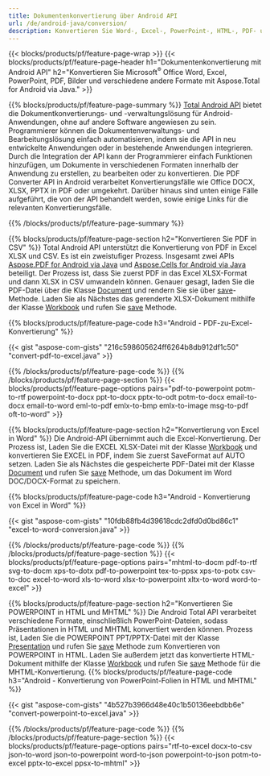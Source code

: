 ```yaml
---
title: Dokumentenkonvertierung über Android API 
url: /de/android-java/conversion/
description: Konvertieren Sie Word-, Excel-, PowerPoint-, HTML-, PDF- und Bildformate mit der Android-Konvertierungs-API. Android konvertiert Office docx, xlsx, pptx in PDF. 
---
```


{{< blocks/products/pf/feature-page-wrap >}}
{{< blocks/products/pf/feature-page-header h1="Dokumentenkonvertierung mit Android API" h2="Konvertieren Sie Microsoft<sup>&reg;</sup> Office Word, Excel, PowerPoint, PDF, Bilder und verschiedene andere Formate mit Aspose.Total for Android via Java." >}}

{{% blocks/products/pf/feature-page-summary %}}
[Total Android API](https://products.aspose.com/total/android-java/) bietet die Dokumentkonvertierungs- und -verwaltungslösung für Android-Anwendungen, ohne auf andere Software angewiesen zu sein. Programmierer können die Dokumentenverwaltungs- und Bearbeitungslösung einfach automatisieren, indem sie die API in neu entwickelte Anwendungen oder in bestehende Anwendungen integrieren. Durch die Integration der API kann der Programmierer einfach Funktionen hinzufügen, um Dokumente in verschiedenen Formaten innerhalb der Anwendung zu erstellen, zu bearbeiten oder zu konvertieren. Die PDF Converter API in Android verarbeitet Konvertierungsfälle wie Office DOCX, XLSX, PPTX in PDF oder umgekehrt. Darüber hinaus sind unten einige Fälle aufgeführt, die von der API behandelt werden, sowie einige Links für die relevanten Konvertierungsfälle. 

{{% /blocks/products/pf/feature-page-summary  %}}

{{% blocks/products/pf/feature-page-section  h2="Konvertieren Sie PDF in CSV" %}}
Total Android API unterstützt die Konvertierung von PDF in Excel XLSX und CSV. Es ist ein zweistufiger Prozess. Insgesamt zwei APIs [Aspose.PDF for Android via Java](https://products.aspose.com/pdf/android-java/) und [Aspose.Cells for Android via Java](https://products.aspose.com/cells/android-java/) beteiligt. Der Prozess ist, dass Sie zuerst PDF in das Excel XLSX-Format und dann XLSX in CSV umwandeln können. Genauer gesagt, laden Sie die PDF-Datei über die Klasse [Document](https://reference.aspose.com/pdf/java/com.aspose.pdf/Document) und rendern Sie sie über [save](https://reference.aspose.com/pdf/java/com.aspose.pdf/Document#save-java.lang.String-com.aspose.pdf.SaveOptions-)-Methode. Laden Sie als Nächstes das gerenderte XLSX-Dokument mithilfe der Klasse [Workbook](https://reference.aspose.com/cells/java/com.aspose.cells/Workbook) und rufen Sie [save](https://reference.aspose.com/cells/java/com.aspose.cells/workbook#save(java.lang.String,%20com.aspose.cells.SaveOptions)) Methode.

{{% blocks/products/pf/feature-page-code h3="Android - PDF-zu-Excel-Konvertierung" %}}

{{< gist "aspose-com-gists" "216c598605624ff6264b8db912df1c50" "convert-pdf-to-excel.java" >}}

{{% /blocks/products/pf/feature-page-code  %}}
{{% /blocks/products/pf/feature-page-section %}}
{{< blocks/products/pf/feature-page-options pairs="pdf-to-powerpoint potm-to-rtf powerpoint-to-docx ppt-to-docx pptx-to-odt potm-to-docx email-to-docx email-to-word eml-to-pdf emlx-to-bmp emlx-to-image msg-to-pdf oft-to-word" >}}


{{% blocks/products/pf/feature-page-section  h2="Konvertierung von Excel in Word" %}}
Die Android-API übernimmt auch die Excel-Konvertierung. Der Prozess ist, Laden Sie die EXCEL XLSX-Datei mit der Klasse [Workbook](https://reference.aspose.com/cells/java/com.aspose.cells/Workbook) und konvertieren Sie EXCEL in PDF, indem Sie zuerst SaveFormat auf AUTO setzen. Laden Sie als Nächstes die gespeicherte PDF-Datei mit der Klasse [Document](https://reference.aspose.com/pdf/java/com.aspose.pdf/Document) und rufen Sie [save](https://reference.aspose.com/pdf/java/com.aspose.pdf/Document#save-java.lang.String-com.aspose.pdf.SaveOptions-) Methode, um das Dokument im Word DOC/DOCX-Format zu speichern.

{{% blocks/products/pf/feature-page-code h3="Android - Konvertierung von Excel in Word" %}}

{{< gist "aspose-com-gists" "10fdb88fb4d39618cdc2dfd0d0bd86c1" "excel-to-word-conversion.java" >}}

{{% /blocks/products/pf/feature-page-code  %}}
{{% /blocks/products/pf/feature-page-section %}}
{{< blocks/products/pf/feature-page-options pairs="mhtml-to-docm pdf-to-rtf svg-to-docm xps-to-dotx pdf-to-powerpoint tex-to-ppsx xps-to-potx csv-to-doc excel-to-word xls-to-word xlsx-to-powerpoint xltx-to-word word-to-excel" >}}

{{% blocks/products/pf/feature-page-section  h2="Konvertieren Sie POWERPOINT in HTML und MHTML" %}}
Die Android Total API verarbeitet verschiedene Formate, einschließlich PowerPoint-Dateien, sodass Präsentationen in HTML und MHTML konvertiert werden können. Prozess ist, Laden Sie die POWERPOINT PPT/PPTX-Datei mit der Klasse [Presentation](https://reference.aspose.com/slides/java/com.aspose.slides/Presentation) und rufen Sie [save](https://reference.aspose.com/slides/java/com.aspose.slides/Presentation#save-java.lang.String-int-com.aspose.slides.ISaveOptions-) Methode zum Konvertieren von POWERPOINT in HTML. Laden Sie außerdem jetzt das konvertierte HTML-Dokument mithilfe der Klasse [Workbook](https://reference.aspose.com/cells/java/com.aspose.cells/Workbook) und rufen Sie [save](https://reference.aspose.com/cells/java/com.aspose.cells/) Methode für die MHTML-Konvertierung. 
{{% blocks/products/pf/feature-page-code h3="Android - Konvertierung von PowerPoint-Folien in HTML und MHTML" %}}

{{< gist "aspose-com-gists" "4b527b3966d48e40c1b50136eebdbb6e" "convert-powerpoint-to-excel.java" >}}


{{% /blocks/products/pf/feature-page-code  %}}
{{% /blocks/products/pf/feature-page-section %}}
{{< blocks/products/pf/feature-page-options pairs="rtf-to-excel docx-to-csv json-to-word json-to-powerpoint word-to-json powerpoint-to-json potm-to-excel pptx-to-excel ppsx-to-mhtml" >}}